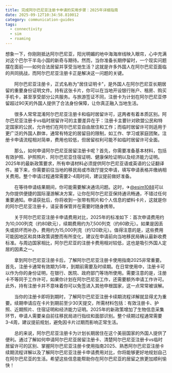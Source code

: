 ```yaml
---
title: 完成阿尔巴尼亚注册卡申请的实用步骤：2025年详细指南
date: 2025-09-12T10:34:58.810012
category: communication-guides
tags:
  - connectivity
  - sim
  - roaming
---
```


想象一下，你刚刚抵达阿尔巴尼亚，阳光明媚的地中海海岸线映入眼帘，心中充满对这个巴尔干半岛小国的新奇与期待。然而，当你准备长期停留时，一个现实问题摆在面前——如何合法居留并享受当地生活？这就是许多外国人在阿尔巴尼亚面临的共同挑战，而阿尔巴尼亚注册卡正是解决这一问题的关键。

　　阿尔巴尼亚注册卡，正式名称为"居住证明卡"，是外国人在阿尔巴尼亚长期居留的重要身份证明文件。持有这张卡片，你可以在当地开设银行账户、租房、购买手机卡，甚至享受部分公共服务。与旅游签证不同，注册卡为计划在阿尔巴尼亚停留超过90天的外国人提供了合法身份保障，让你真正融入当地生活。

　　很多人常常混淆阿尔巴尼亚注册卡和临时居留许可，这两者有着本质区别。阿尔巴尼亚注册卡vs临时居留许可的主要差异在于：注册卡主要针对欧盟公民和特定国家的公民，允许他们在阿尔巴尼亚自由居住和工作；而临时居留许可则适用于更广泛的外国人群体，通常有特定的居留目的限制，如工作、学习或家庭团聚。注册卡申请流程相对简单，费用也较低，但居留权利可能不如临时居留许可全面。

　　那么，如何申请阿尔巴尼亚居留注册卡呢？首先，你需要准备基本材料，包括有效护照、护照照片、阿尔巴尼亚住宿证明、健康保险证明以及经济能力证明。2025年的最新政策要求，所有申请材料必须提供阿尔巴尼亚语或英语的公证翻译件。接下来，你需要前往当地的移民局或市政厅提交申请，填写申请表格并缴纳相关费用。整个申请过程通常需要2-4周时间，建议提前做好准备。

　　在等待申请结果期间，你可能需要解决通讯问题。这时，✈[@esim1088](https://t.me/s/esim1088)可以为你提供便捷的国际漫游解决方案，让你在阿尔巴尼亚保持通讯畅通，不错过任何重要通知。申请获批后，你将收到一张带有照片和个人信息的塑料卡片，这就是你的阿尔巴尼亚注册卡，请妥善保管并在需要时随身携带。

　　关于阿尔巴尼亚注册卡申请费用对比，2025年的标准如下：首次申请费用约为10,000列克（约80欧元），续期费用约为7,500列克（约60欧元）。如果是因丢失或损坏而补办，费用约为15,000列克（约120欧元）。值得注意的是，这些费用可能因地区和具体政策调整而有所变化，建议在申请前向当地移民局确认最新收费标准。与周边国家相比，阿尔巴尼亚的注册卡费用相对较低，这也是吸引外国人定居的因素之一。

　　拿到阿尔巴尼亚注册卡后，了解阿尔巴尼亚注册卡使用指南2025非常重要。首先，注册卡通常有效期为5年，到期前需要及时续期。在日常使用中，注册卡可以作为你的身份证明，在银行、医院、政府部门等场所使用。需要注意的是，注册卡不等同于工作许可，如果你计划在阿尔巴尼亚工作，还需要额外申请工作许可。此外，持有注册卡并不意味着你可以免签进入其他申根国家，这一点常常被误解。

　　当你的注册卡即将到期时，了解阿尔巴尼亚注册卡续期流程详解就显得尤为重要。续期申请应在卡片到期前至少30天提交，所需材料包括：有效注册卡、护照、近期照片、住宿证明和经济能力证明。2025年的新政策增加了生物信息采集环节，申请人需要亲自前往移民局进行指纹和面部识别。整个续期过程通常需要3-4周，建议提前规划，避免因卡片过期而影响正常生活。

　　总的来说，阿尔巴尼亚注册卡为计划长期居住在这个美丽国家的外国人提供了便利。通过了解如何申请阿尔巴尼亚居留注册卡、清楚阿尔巴尼亚注册卡vs临时居留许可的区别、掌握阿尔巴尼亚注册卡使用指南2025、熟悉阿尔巴尼亚注册卡续期流程详解以及了解阿尔巴尼亚注册卡申请费用对比，你将能够更好地规划自己在阿尔巴尼亚的生活。希望这些信息能帮助你在阿尔巴尼亚的居留之旅更加顺利愉快！